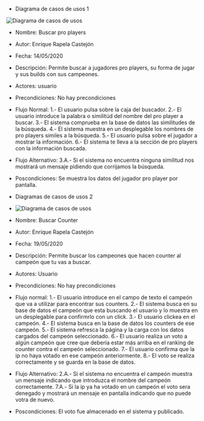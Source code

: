 * Diagrama de casos de usos 1

![Diagrama de casos de usos](https://i.imgur.com/AeZ9NHY.png "Diagrama de casos de usos")

* Nombre: Buscar pro players
* Autor: Enrique Rapela Castejón
* Fecha: 14/05/2020
* Descripción: Permite buscar a jugadores pro players, su forma de jugar y sus builds con sus campeones.
* Actores: usuario
* Precondiciones: No hay precondiciones
* Flujo Normal: 
1.- El usuario pulsa sobre la caja del buscador.
2.- El usuario introduce la palabra o similitúd del nombre del pro player a buscar.
3.- El sistema comprueba en la base de datos las similitudes de la búsqueda.
4.- El sistema muestra en un desplegable los nombres de pro players similes a la búsqueda.
5.- El usuario pulsa sobre el jugador a mostrar la información.
6.- El sistema te lleva a la sección de pro players con la información buscada.
* Flujo Alternativo:
3.A.- Si el sistema no encuentra ninguna similitud nos mostrará un mensaje pidiendo que corrijamos la búsqueda.
* Poscondiciones:
Se muestra los datos del jugador pro player por pantalla.

* Diagramas de casos de usos 2

* ![Diagrama de casos de usos](https://i.imgur.com/SAPidwU.png "Diagrama de casos de usos")

* Nombre: Buscar Counter
* Autor: Enrique Rapela Castejón
* Fecha: 19/05/2020
* Descripción: Permite buscar los campeones que hacen counter al campeón que tu vas a buscar.
* Autores: Usuario
* Precondiciones: No hay precondiciones
* Flujo normal: 
1.- El usuario introduce en el campo de texto el campeón que va a utilizar para encontrar sus counters.
2.- El sistema busca en su base de datos el campeón que esta buscando el usuario y lo muestra en un desplegable para confirmrlo con un click.
3.- El usuario clickea en el campeón.
4.- El sistema busca en la base de datos los counters de ese campeón.
5.- El sistema refresca la página y la carga con los datos cargados del campeón seleccionado.
6.- El usuario realiza un voto a algún campeón que cree que deberia estar más arriba en el ranking de counter contra el campeón seleccionado.
7.- El usuario confirma que la ip no haya votado en ese campeón anteriormente.
8.- El voto se realiza correctamente y se guarda en la base de datos.
* Flujo Alternativo:
2.A.- Si el sistema no encuentra el campeón muestra un mensaje indicando que introduzca el nombre del campeón correctamente.
7.A.- Si la ip ya ha votado en un campeón el voto sera denegado y mostrará un mensaje en pantalla indicando que no puede votra de nuevo.
* Poscondiciones:
El voto fue almacenado en el sistema y publicado.
